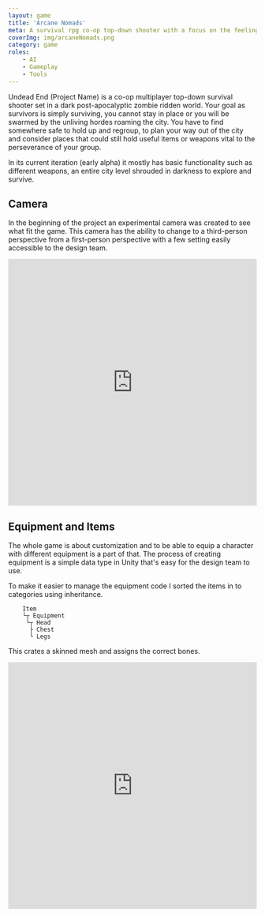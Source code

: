 ```yaml
---
layout: game
title: 'Arcane Nomads'
meta: A survival rpg co-op top-down shooter with a focus on the feeling of ownership. One of the main features of the game is the ability to upgrad pretty much everything to make it feel like the player has created the game and tactics.
coverImg: img/arcaneNomads.png
category: game
roles:
    - AI
    - Gameplay
    - Tools
---
```


Undead End (Project Name) is a co-op multiplayer top-down survival shooter set in a dark post-apocalyptic zombie ridden world. Your goal as survivors is simply surviving, you cannot stay in place or you will be swarmed by the unliving hordes roaming the city. You have to find somewhere safe to hold up and regroup, to plan your way out of the city and consider places that could still hold useful items or weapons vital to the perseverance of your group. 

In its current iteration (early alpha) it mostly has basic functionality such as different weapons, an entire city level shrouded in darkness to explore and survive.

## Camera

In the beginning of the project an experimental camera was created to see what fit the game. This camera has the ability to change to a third-person perspective from a first-person perspective with a few setting easily accessible to the design team.

<iframe src="https://pastebin.com/embed_iframe/8rNXrye6" style="border:none;width:100%; height:500px;"></iframe>

## Equipment and Items

The whole game is about customization and to be able to equip a character with different equipment is a part of that. The process of creating equipment is a simple data type in Unity that's easy for the design team to use.

To make it easier to manage the equipment code I sorted the items in to categories using inheritance.

```
    Item
    └┬ Equipment
     └┬ Head
      ├ Chest
      └ Legs
```


This crates a skinned mesh and assigns the correct bones.

<iframe src="https://pastebin.com/embed_iframe/8hBdEvac" style="border:none;width:100%; height:500px;"></iframe>

